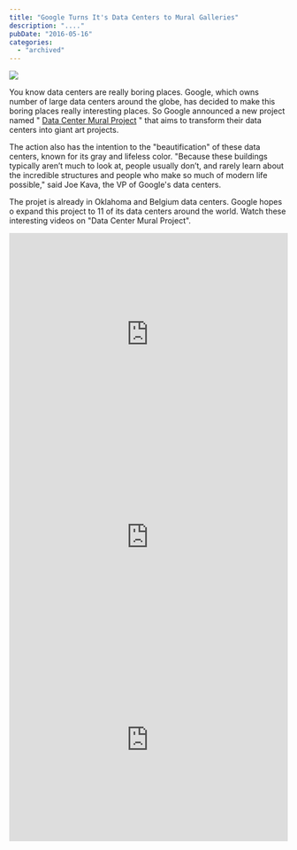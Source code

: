 ```yaml
---
title: "Google Turns It's Data Centers to Mural Galleries"
description: "...."
pubDate: "2016-05-16"
categories: 
  - "archived"
---
```


[![](/images/maxresdefault+2.jpg)](https://1.bp.blogspot.com/-WbJjK7MtNdM/VznszGIbKbI/AAAAAAAAC8k/aZ74GmpiSuEmwTJJcJAF4NcIIVFskpGlgCLcB/s1600/maxresdefault+2.jpg)

  

You know data centers are really boring places. Google, which owns number of large data centers around the globe, has decided to make this boring places really interesting places. So Google announced a new project named " [Data Center Mural Project](https://datacentermurals.withgoogle.com/) " that aims to transform their data centers into giant art projects.

  

The action also has the intention to the "beautification" of these data centers, known for its gray and lifeless color. "Because these buildings typically aren’t much to look at, people usually don’t, and rarely learn about the incredible structures and people who make so much of modern life possible," said Joe Kava, the VP of Google's data centers.

  

The projet is already in Oklahoma and Belgium data centers. Google hopes o expand this project to 11 of its data centers around the world. Watch these interesting videos on "Data Center Mural Project".  
  

<iframe allowfullscreen data-thumbnail-src="https://i.ytimg.com/vi/xaZdt2isEKM/0.jpg" frameborder="0" height="366" src="https://www.youtube.com/embed/xaZdt2isEKM?feature=player_embedded" width="100%"></iframe>

  

  

<iframe allowfullscreen data-thumbnail-src="https://i.ytimg.com/vi/co1GdBGcA80/0.jpg" frameborder="0" height="366" src="https://www.youtube.com/embed/co1GdBGcA80?feature=player_embedded" width="100%"></iframe>

  

  

<iframe allowfullscreen data-thumbnail-src="https://i.ytimg.com/vi/LcrQ7wQNIiY/0.jpg" frameborder="0" height="366" src="https://www.youtube.com/embed/LcrQ7wQNIiY?feature=player_embedded" width="100%"></iframe>

